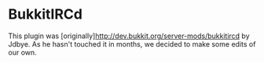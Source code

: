 BukkitIRCd
=============

This plugin was [originally]http://dev.bukkit.org/server-mods/bukkitircd by Jdbye. As he hasn't touched it in months, we decided to make some edits of our own.